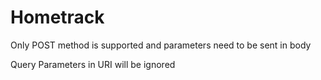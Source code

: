 # Hometrack

Only POST method is supported and parameters need to be sent in body

Query Parameters in URI will be ignored
